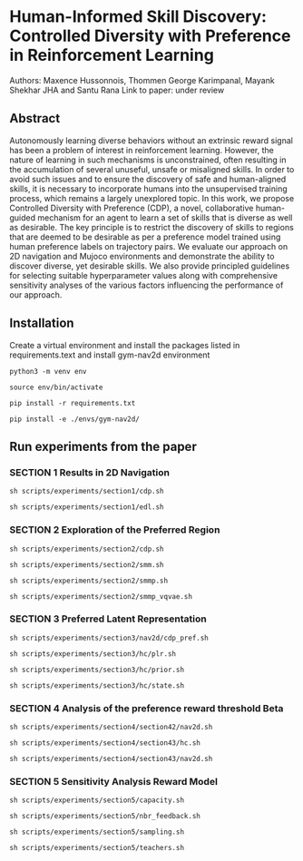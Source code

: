 # Human-Informed Skill Discovery: Controlled Diversity with Preference in Reinforcement Learning
Authors: Maxence Hussonnois, Thommen George Karimpanal, Mayank Shekhar JHA and Santu Rana
Link to paper: under review

## Abstract
Autonomously learning diverse behaviors without an extrinsic reward signal has been a problem of interest in reinforcement learning. 
However, the nature of learning in such mechanisms is unconstrained, often resulting in the accumulation of several unuseful, unsafe or misaligned skills. In order to avoid such issues and to ensure the discovery of safe and human-aligned skills, it is necessary to incorporate humans into the unsupervised training process, which remains a largely unexplored topic.
In this work, we propose Controlled Diversity with Preference (CDP), a novel, collaborative human-guided mechanism for an agent to learn a set of skills that is diverse as well as desirable. The key principle is to restrict the discovery of skills to regions that are deemed to be desirable as per a preference model trained using human preference labels on trajectory pairs. We evaluate our approach on 2D navigation and Mujoco environments and demonstrate the ability to discover diverse, yet desirable skills. We also provide principled guidelines for selecting suitable hyperparameter values along with comprehensive sensitivity analyses of the various factors influencing the performance of our approach.

## Installation
Create a virtual environment and install the packages listed in requirements.text and install gym-nav2d environment
```
python3 -m venv env
```
```
source env/bin/activate
```
```
pip install -r requirements.txt
```
```
pip install -e ./envs/gym-nav2d/
```

## Run experiments from the paper
### SECTION 1 Results in 2D Navigation

```
sh scripts/experiments/section1/cdp.sh
```
```
sh scripts/experiments/section1/edl.sh
```
### SECTION 2 Exploration of the Preferred Region
```
sh scripts/experiments/section2/cdp.sh
```
```
sh scripts/experiments/section2/smm.sh
```
```
sh scripts/experiments/section2/smmp.sh
```
```
sh scripts/experiments/section2/smmp_vqvae.sh
```

### SECTION 3 Preferred Latent Representation
```
sh scripts/experiments/section3/nav2d/cdp_pref.sh
```
```
sh scripts/experiments/section3/hc/plr.sh
```
```
sh scripts/experiments/section3/hc/prior.sh
```
```
sh scripts/experiments/section3/hc/state.sh
```


### SECTION 4 Analysis of the preference reward threshold Beta

```
sh scripts/experiments/section4/section42/nav2d.sh
```
```
sh scripts/experiments/section4/section43/hc.sh
```
```
sh scripts/experiments/section4/section43/nav2d.sh
```



### SECTION 5 Sensitivity Analysis Reward Model

```
sh scripts/experiments/section5/capacity.sh
```
```
sh scripts/experiments/section5/nbr_feedback.sh
```
```
sh scripts/experiments/section5/sampling.sh
```
```
sh scripts/experiments/section5/teachers.sh
```